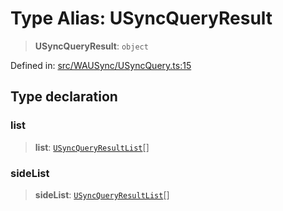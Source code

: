 # Type Alias: USyncQueryResult

> **USyncQueryResult**: `object`

Defined in: [src/WAUSync/USyncQuery.ts:15](https://github.com/Fokusdotid/bail/blob/dad8cbc7bd41e0c17126095b0fc017b92c3d85cf/src/WAUSync/USyncQuery.ts#L15)

## Type declaration

### list

> **list**: [`USyncQueryResultList`](USyncQueryResultList.md)[]

### sideList

> **sideList**: [`USyncQueryResultList`](USyncQueryResultList.md)[]
